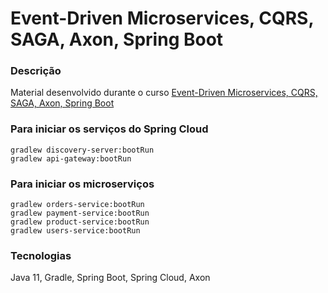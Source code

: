 # Event-Driven Microservices, CQRS, SAGA, Axon, Spring Boot

### Descrição
Material desenvolvido durante o curso [Event-Driven Microservices, CQRS, SAGA, Axon, Spring Boot](https://www.udemy.com/course/spring-boot-microservices-cqrs-saga-axon-framework/)

### Para iniciar os serviços do Spring Cloud
```
gradlew discovery-server:bootRun
gradlew api-gateway:bootRun
```

### Para iniciar os microserviços
```
gradlew orders-service:bootRun
gradlew payment-service:bootRun
gradlew product-service:bootRun
gradlew users-service:bootRun
```

### Tecnologias
Java 11, Gradle, Spring Boot, Spring Cloud, Axon